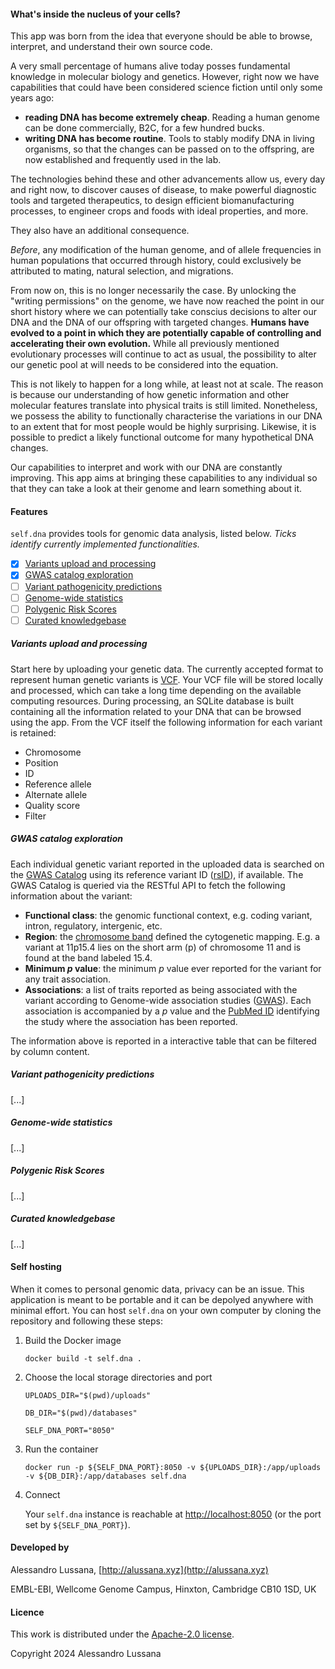 #### What's inside the nucleus of your cells?

This app was born from the idea that everyone should be able to browse, interpret, and understand their own source code.

A very small percentage of humans alive today posses fundamental knowledge in molecular biology and genetics.
However, right now we have capabilities that could have been considered science fiction until only some years ago:

* **reading DNA has become extremely cheap**.
  Reading a human genome can be done commercially, B2C, for a few hundred bucks.
* **writing DNA has become routine**.
  Tools to stably modify DNA in living organisms, so that the changes can be passed on to the offspring, are now established and frequently used in the lab.

The technologies behind these and other advancements allow us, every day and right now,
to discover causes of disease, to make powerful diagnostic tools and targeted therapeutics, to design efficient biomanufacturing processes, to engineer crops and foods with ideal properties, and more.

They also have an additional consequence.

_Before_, any modification of the human genome, and of allele frequencies in human populations that occurred through history, could exclusively be attributed to mating, natural selection, and migrations.

From now on, this is no longer necessarily the case. By unlocking the "writing permissions" on the genome, we have now reached the point in our short history where we can potentially take conscius decisions to alter our DNA and the DNA of our offspring with targeted changes. 
**Humans have evolved to a point in which they are potentially capable of controlling and accelerating their own evolution.**
While all previously mentioned evolutionary processes will continue to act as usual, the possibility to alter our genetic pool at will needs to be considered into the equation. 

This is not likely to happen for a long while, at least not at scale. The reason is because our understanding of how genetic information and other molecular features translate into physical traits is still limited.
Nonetheless, we possess the ability to functionally characterise the variations in our DNA to an extent that for most people would be highly surprising. Likewise, it is possible to predict a likely functional outcome for many hypothetical DNA changes.

Our capabilities to interpret and work with our DNA are constantly improving. This app aims at bringing these capabilities to any individual so that they can take a look at their genome and learn something about it.


#### Features

`self.dna` provides tools for genomic data analysis, listed below. _Ticks identify currently implemented functionalities._

- [x]   [Variants upload and processing](#variants-upload-and-processing)
- [x]   [GWAS catalog exploration](#gwas-catalog-exploration)
- [ ]   [Variant pathogenicity predictions](#variant-pathogenicity-predictions)
- [ ]   [Genome-wide statistics](#genome-wide-statistics)
- [ ]   [Polygenic Risk Scores](#polygenic-risk-scores)
- [ ]   [Curated knowledgebase](#curated-knowledgebase)

##### Variants upload and processing

Start here by uploading your genetic data.
The currently accepted format to represent human genetic variants is [VCF](https://www.ebi.ac.uk/training/online/courses/human-genetic-variation-introduction/variant-identification-and-analysis/understanding-vcf-format/).
Your VCF file will be stored locally and processed, which can take a long time depending on the available computing resources.
During processing, an SQLite database is built containing all the information related to your DNA that can be browsed using the app.
From the VCF itself the following information for each variant is retained:

* Chromosome
* Position
* ID
* Reference allele
* Alternate allele
* Quality score
* Filter

##### GWAS catalog exploration

Each individual genetic variant reported in the uploaded data is searched on the [GWAS Catalog](https://www.ebi.ac.uk/gwas/home) using its reference variant ID ([rsID](https://www.ncbi.nlm.nih.gov/snp/docs/RefSNP_about/)), if available.
The GWAS Catalog is queried via the RESTful API to fetch the following information about the variant:

* **Functional class**: the genomic functional context, e.g. coding variant, intron, regulatory, intergenic, etc.
* **Region**: the [chromosome band](https://www.ncbi.nlm.nih.gov/books/NBK22266/) defined the cytogenetic mapping. E.g. a variant at 11p15.4 lies on the short arm (p) of chromosome 11 and is found at the band labeled 15.4.
* **Minimum _p_ value**: the minimum _p_ value ever reported for the variant for any trait association.
* **Associations**: a list of traits reported as being associated with the variant according to Genome-wide association studies ([GWAS](https://www.genome.gov/genetics-glossary/Genome-Wide-Association-Studies-GWAS)).
                    Each association is accompanied by a _p_ value and the [PubMed ID](https://pubmed.ncbi.nlm.nih.gov) identifying the study where the association has been reported.

The information above is reported in a interactive table that can be filtered by column content.

##### Variant pathogenicity predictions

\[...\]

##### Genome-wide statistics

\[...\]

##### Polygenic Risk Scores

\[...\]

##### Curated knowledgebase

\[...\]

#### Self hosting

When it comes to personal genomic data, privacy can be an issue.
This application is meant to be portable and it can be depolyed anywhere with minimal effort. You can host `self.dna` on your own computer by cloning the repository and following these steps:

1. Build the Docker image

   `docker build -t self.dna .`

2. Choose the local storage directories and port
   
   `UPLOADS_DIR="$(pwd)/uploads"`
  
   `DB_DIR="$(pwd)/databases"`

   `SELF_DNA_PORT="8050"`

3. Run the container

   `docker run -p ${SELF_DNA_PORT}:8050 -v ${UPLOADS_DIR}:/app/uploads -v ${DB_DIR}:/app/databases self.dna`

4. Connect

   Your `self.dna` instance is reachable at [http://localhost:8050](http://localhost:8050) (or the port set by `${SELF_DNA_PORT}`).

#### Developed by

Alessandro Lussana, [http://alussana.xyz](http://alussana.xyz)

EMBL-EBI, Wellcome Genome Campus, Hinxton, Cambridge CB10 1SD, UK

#### Licence

This work is distributed under the [Apache-2.0 license](https://www.apache.org/licenses/LICENSE-2.0.txt).

Copyright 2024 Alessandro Lussana
